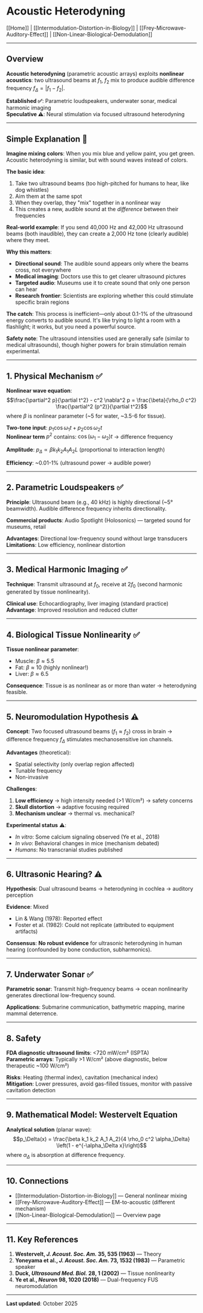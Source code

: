 # Acoustic Heterodyning

[[Home]] | [[Intermodulation-Distortion-in-Biology]] | [[Frey-Microwave-Auditory-Effect]] | [[Non-Linear-Biological-Demodulation]]

---

## Overview

**Acoustic heterodyning** (parametric acoustic arrays) exploits **nonlinear acoustics**: two ultrasound beams at $f_1$, $f_2$ mix to produce audible difference frequency $f_\Delta = |f_1 - f_2|$.

**Established ✅**: Parametric loudspeakers, underwater sonar, medical harmonic imaging  
**Speculative ⚠️**: Neural stimulation via focused ultrasound heterodyning

---

## Simple Explanation 🔰

**Imagine mixing colors**: When you mix blue and yellow paint, you get green. Acoustic heterodyning is similar, but with sound waves instead of colors.

**The basic idea**:
1. Take two ultrasound beams (too high-pitched for humans to hear, like dog whistles)
2. Aim them at the same spot
3. When they overlap, they "mix" together in a nonlinear way
4. This creates a new, audible sound at the *difference* between their frequencies

**Real-world example**: If you send 40,000 Hz and 42,000 Hz ultrasound beams (both inaudible), they can create a 2,000 Hz tone (clearly audible) where they meet.

**Why this matters**:
- **Directional sound**: The audible sound appears only where the beams cross, not everywhere
- **Medical imaging**: Doctors use this to get clearer ultrasound pictures
- **Targeted audio**: Museums use it to create sound that only one person can hear
- **Research frontier**: Scientists are exploring whether this could stimulate specific brain regions

**The catch**: This process is inefficient—only about 0.1-1% of the ultrasound energy converts to audible sound. It's like trying to light a room with a flashlight; it works, but you need a powerful source.

**Safety note**: The ultrasound intensities used are generally safe (similar to medical ultrasounds), though higher powers for brain stimulation remain experimental.

---

## 1. Physical Mechanism ✅

**Nonlinear wave equation**:
$$\frac{\partial^2 p}{\partial t^2} - c^2 \nabla^2 p = \frac{\beta}{\rho_0 c^2} \frac{\partial^2 (p^2)}{\partial t^2}$$
where $\beta$ is nonlinear parameter (~5 for water, ~3.5-6 for tissue).

**Two-tone input**: $p_1 \cos\omega_1 t + p_2 \cos\omega_2 t$  
**Nonlinear term** $p^2$ contains: $\cos(\omega_1 - \omega_2)t$ → difference frequency

**Amplitude**: $p_\Delta \propto \beta k_1 k_2 A_1 A_2 L$ (proportional to interaction length)

**Efficiency**: ~0.01-1% (ultrasound power → audible power)

---

## 2. Parametric Loudspeakers ✅

**Principle**: Ultrasound beam (e.g., 40 kHz) is highly directional (~5° beamwidth). Audible difference frequency inherits directionality.

**Commercial products**: Audio Spotlight (Holosonics) — targeted sound for museums, retail

**Advantages**: Directional low-frequency sound without large transducers  
**Limitations**: Low efficiency, nonlinear distortion

---

## 3. Medical Harmonic Imaging ✅

**Technique**: Transmit ultrasound at $f_0$, receive at $2f_0$ (second harmonic generated by tissue nonlinearity).

**Clinical use**: Echocardiography, liver imaging (standard practice)  
**Advantage**: Improved resolution and reduced clutter

---

## 4. Biological Tissue Nonlinearity ✅

**Tissue nonlinear parameter**:
- Muscle: $\beta \approx 5.5$  
- Fat: $\beta \approx 10$ (highly nonlinear!)  
- Liver: $\beta \approx 6.5$

**Consequence**: Tissue is as nonlinear as or more than water → heterodyning feasible.

---

## 5. Neuromodulation Hypothesis ⚠️

**Concept**: Two focused ultrasound beams ($f_1 \approx f_2$) cross in brain → difference frequency $f_\Delta$ stimulates mechanosensitive ion channels.

**Advantages** (theoretical):
- Spatial selectivity (only overlap region affected)  
- Tunable frequency  
- Non-invasive

**Challenges**:
1. **Low efficiency** → high intensity needed (>1 W/cm²) → safety concerns  
2. **Skull distortion** → adaptive focusing required  
3. **Mechanism unclear** → thermal vs. mechanical?

**Experimental status** ⚠️:
- *In vitro*: Some calcium signaling observed (Ye et al., 2018)  
- *In vivo*: Behavioral changes in mice (mechanism debated)  
- *Humans*: No transcranial studies published

---

## 6. Ultrasonic Hearing? ⚠️

**Hypothesis**: Dual ultrasound beams → heterodyning in cochlea → auditory perception

**Evidence**: Mixed  
- Lin & Wang (1978): Reported effect  
- Foster et al. (1982): Could not replicate (attributed to equipment artifacts)

**Consensus**: **No robust evidence** for ultrasonic heterodyning in human hearing (confounded by bone conduction, subharmonics).

---

## 7. Underwater Sonar ✅

**Parametric sonar**: Transmit high-frequency beams → ocean nonlinearity generates directional low-frequency sound.

**Applications**: Submarine communication, bathymetric mapping, marine mammal deterrence.

---

## 8. Safety

**FDA diagnostic ultrasound limits**: <720 mW/cm² (ISPTA)  
**Parametric arrays**: Typically >1 W/cm² (above diagnostic, below therapeutic ~100 W/cm²)

**Risks**: Heating (thermal index), cavitation (mechanical index)  
**Mitigation**: Lower pressures, avoid gas-filled tissues, monitor with passive cavitation detection

---

## 9. Mathematical Model: Westervelt Equation

**Analytical solution** (planar wave):
$$p_\Delta(x) = \frac{\beta k_1 k_2 A_1 A_2}{4 \rho_0 c^2 \alpha_\Delta} \left(1 - e^{-\alpha_\Delta x}\right)$$
where $\alpha_\Delta$ is absorption at difference frequency.

---

## 10. Connections

- [[Intermodulation-Distortion-in-Biology]] — General nonlinear mixing  
- [[Frey-Microwave-Auditory-Effect]] — EM-to-acoustic (different mechanism)  
- [[Non-Linear-Biological-Demodulation]] — Overview page

---

## 11. Key References

1. **Westervelt, *J. Acoust. Soc. Am.* 35, 535 (1963)** — Theory  
2. **Yoneyama et al., *J. Acoust. Soc. Am.* 73, 1532 (1983)** — Parametric speaker  
3. **Duck, *Ultrasound Med. Biol.* 28, 1 (2002)** — Tissue nonlinearity  
4. **Ye et al., *Neuron* 98, 1020 (2018)** — Dual-frequency FUS neuromodulation

---

**Last updated**: October 2025